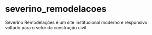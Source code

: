 # severino_remodelacoes
Severino Remodelações é um site institucional moderno e responsivo voltado para o setor da construção civil
